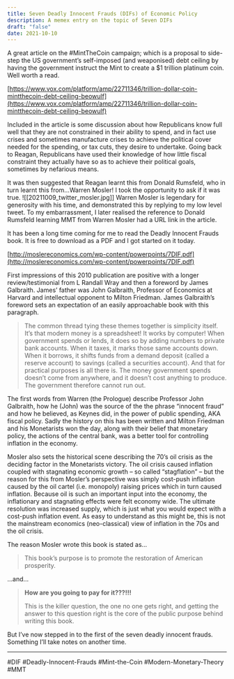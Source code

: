 ```yaml
---
title: Seven Deadly Innocent Frauds (DIFs) of Economic Policy
description: A memex entry on the topic of Seven DIFs
draft: "false"
date: 2021-10-10
---
```

A great article on the #MintTheCoin campaign; which is a proposal to side-step the US government’s self-imposed (and weaponised) debt ceiling by having the government instruct the Mint to create a $1 trillion platinum coin. Well worth a read.

[https://www.vox.com/platform/amp/22711346/trillion-dollar-coin-mintthecoin-debt-ceiling-beowulf](https://www.vox.com/platform/amp/22711346/trillion-dollar-coin-mintthecoin-debt-ceiling-beowulf)

Included in the article is some discussion about how Republicans know full well that they are not constrained in their ability to spend, and in fact use crises and sometimes manufacture crises to achieve the political cover needed for the spending, or tax cuts, they desire to undertake. Going back to Reagan, Republicans have used their knowledge of how little fiscal constraint they actually have so as to achieve their political goals, sometimes by nefarious means.

It was then suggested that Reagan learnt this from Donald Rumsfeld, who in turn learnt this from…Warren Mosler! I took the opportunity to ask if it was true.
![[20211009_twitter_mosler.jpg]]
Warren Mosler is legendary for generosity with his time, and demonstrated this by replying to my low level tweet. To my embarrassment, I later realised the reference to Donald Rumsfeld learning MMT from Warren Mosler had a URL link in the article.

It has been a long time coming for me to read the Deadly Innocent Frauds book. It is free to download as a PDF and I got started on it today.

[http://moslereconomics.com/wp-content/powerpoints/7DIF.pdf](http://moslereconomics.com/wp-content/powerpoints/7DIF.pdf)

First impressions of this 2010 publication are positive with a longer review/testimonial from L Randall Wray and then a foreword by James Galbraith. James’ father was John Galbraith, Professor of Economics at Harvard and intellectual opponent to Milton Friedman. James Galbraith’s foreword sets an expectation of an easily approachable book with this paragraph.

> The common thread tying these themes together is simplicity itself. It’s that modern money is a spreadsheet! It works by computer! When government spends or lends, it does so by adding numbers to private bank accounts. When it taxes, it marks those same accounts down. When it borrows, it shifts funds from a demand deposit (called a reserve account) to savings (called a securities account). And that for practical purposes is all there is. The money government spends doesn’t come from anywhere, and it doesn’t cost anything to produce. The government therefore cannot run out.

The first words from Warren (the Prologue) describe Professor John Galbraith, how he (John) was the source of the the phrase “innocent fraud” and how he believed, as Keynes did, in the power of public spending, AKA fiscal policy. Sadly the history on this has been written and Milton Friedman and his Monetarists won the day, along with their belief that monetary policy, the actions of the central bank, was a better tool for controlling inflation in the economy.

Mosler also sets the historical scene describing the 70’s oil crisis as the deciding factor in the Monetarists victory. The oil crisis caused inflation coupled with stagnating economic growth – so called “stagflation” – but the reason for this from Mosler’s perspective was simply cost-push inflation caused by the oil cartel (i.e. monopoly) raising prices which in turn caused inflation. Because oil is such an important input into the economy, the inflationary and stagnating effects were felt economy wide. The ultimate resolution was increased supply, which is just what you would expect with a cost-push inflation event. As easy to understand as this might be, this is not the mainstream economics (neo-classical) view of inflation in the 70s and the oil crisis.

The reason Mosler wrote this book is stated as…

> This book’s purpose is to promote the restoration of American prosperity.

…and…

> **How are you going to pay for it???!!!**
> 
> This is the killer question, the one no one gets right, and getting the answer to this question right is the core of the public purpose behind writing this book.

But I’ve now stepped in to the first of the seven deadly innocent frauds. Something I’ll take notes on another time.

---
#DIF #Deadly-Innocent-Frauds #Mint-the-Coin #Modern-Monetary-Theory #MMT 